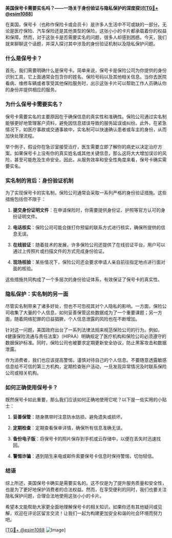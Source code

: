 **美国保号卡需要实名吗？——一场关于身份验证与隐私保护的深度探讨[[TG💪+ @esim1088](https://t.me/s/esim1088)]**

在美国，保号卡（也称作保险卡或会员卡）是许多人生活中不可或缺的一部分。无论是医疗保险、汽车保险还是其他类型的保险，这张小小的卡片都承载着你的权益和保障。然而，对于这张卡是否需要实名的问题，很多人却感到困惑。今天，我们就来聊聊这个话题，并深入探讨其中涉及的身份验证机制以及隐私保护问题。

### 什么是保号卡？

首先，我们需要明确什么是保号卡。简单来说，保号卡是保险公司为你提供的身份识别工具，它上面通常会包含你的姓名、保险号码以及其他相关信息。当你去医院看病、维修车辆或者享受其他保险服务时，出示这张卡片可以帮助工作人员确认你的身份并提供相应的服务。

### 为什么保号卡需要实名？

保号卡需要实名的主要原因在于确保信息的真实性和准确性。保险公司通过实名制能够更好地管理客户资料，避免因信息错误导致的服务延误或纠纷。此外，在紧急情况下，如医疗事故或交通事故中，实名制可以快速确认患者或车主的身份，从而加快处理流程。

举个例子，假设你在急诊室接受治疗，医生需要立即了解你的病史以决定治疗方案。如果保号卡上没有你的真实姓名或其他关键信息，那么这将大大增加误诊的风险，甚至可能危及生命安全。因此，从服务效率和安全性角度来看，保号卡确实需要实名。

### 实名制的背后：身份验证机制

为了实现保号卡的实名制，保险公司通常会采取一系列严格的身份验证措施。这些措施包括但不限于：

1. **提交身份证明文件**：在申请保险时，你需要提供身份证、护照等官方认可的身份证明文件。
   
2. **电话核实**：保险公司可能会拨打你预留的联系方式进行核实，确保所提供的信息无误。

3. **在线验证**：随着技术的发展，许多保险公司还提供了在线验证平台，用户可以通过上传照片或扫描文件的方式完成身份验证。

4. **现场核验**：某些情况下，保险公司还会要求申请人亲自前往指定地点进行面对面的核验。

这些措施共同构成了一个多层次的身份验证体系，有效保证了保号卡的真实性。

### 隐私保护：实名制的另一面

尽管实名制带来了诸多好处，但也不可忽视其对个人隐私的影响。一方面，保险公司收集了大量的个人信息，如何妥善保管这些数据成为了一个重要课题；另一方面，随着网络犯罪的日益猖獗，个人信息泄露的风险也在不断增加。

针对这一问题，美国政府出台了一系列法律法规来规范保险公司的行为。例如，《健康保险流通与责任法案》（HIPAA）明确规定了医疗机构和保险公司必须遵守的数据保护标准。同时，保险公司也被要求定期更新安全协议，防止黑客攻击和数据泄露。

作为消费者，我们也应该提高警惕，谨慎对待自己的个人信息。不要随意透露敏感信息给不可信的第三方机构，定期检查账户活动，一旦发现异常情况及时联系保险公司或相关机构。

### 如何正确使用保号卡？

既然保号卡如此重要，那么我们应该如何正确地使用它呢？以下是一些实用的小贴士：

1. **妥善保管**：随身携带时注意防水防损，避免遗失或损坏。
   
2. **定期检查**：定期查看保单详情，确保所有信息准确无误。
   
3. **备份电子版**：将保号卡的照片保存到手机或云存储中，以便在丢失时迅速找回。
   
4. **警惕诈骗**：遇到陌生来电或邮件索要保号卡信息时保持警惕，切勿轻信。

### 结语

综上所述，美国保号卡确实是需要实名的。这不仅是为了提升服务质量和安全性，也是为了更好地保护消费者的合法权益。然而，在享受便利的同时，我们也要关注隐私保护问题，合理合法地使用这张小小的卡片。

希望本文能帮助大家更全面地理解保号卡的相关知识。如果你还有其他疑问或见解，欢迎在评论区留言交流！让我们一起为构建更加安全和谐的社会环境而努力吧。

[[TG💪+ @esim1088](https://t.me/s/esim1088) ![Image](https://i.postimg.cc/4NQfJmqS/Snipaste-2025-05-13-00-14-12.png)]